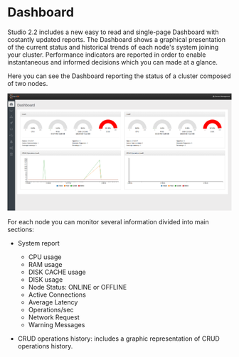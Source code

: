 # Dashboard

Studio 2.2 includes a new easy to read and single-page Dashboard with costantly updated reports.
The Dashboard shows a graphical presentation of the current status and historical trends of each node's system joining your cluster. Performance indicators are reported in order to enable instantaneous and informed decisions which you can made at a glance.

Here you can see the Dashboard reporting the status of a cluster composed of two nodes.

![](images/studio-dashboard.png)



For each node you can monitor several information divided into main sections:
- System report
  - CPU usage
  - RAM usage
  - DISK CACHE usage
  - DISK usage
  - Node Status: ONLINE or OFFLINE
  - Active Connections
  - Average Latency
  - Operations/sec
  - Network Request
  - Warning Messages

- CRUD operations history: includes a graphic representation of CRUD operations history.
